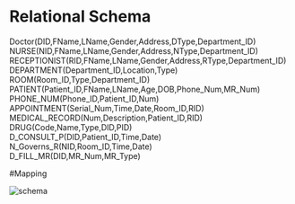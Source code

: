 # Relational Schema
Doctor(DID,FName,LName,Gender,Address,DType,Department_ID) </br>
NURSE(NID,FName,LName,Gender,Address,NType,Department_ID) </br>
RECEPTIONIST(RID,FName,LName,Gender,Address,RType,Department_ID) </br>
DEPARTMENT(Department_ID,Location,Type) </br>
ROOM(Room_ID,Type,Department_ID) </br>
PATIENT(Patient_ID,FName,LName,Age,DOB,Phone_Num,MR_Num) </br>
PHONE_NUM(Phone_ID,Patient_ID,Num) </br>
APPOINTMENT(Serial_Num,Time,Date,Room_ID,RID) </br>
MEDICAL_RECORD(Num,Description,Patient_ID,RID) </br>
DRUG(Code,Name,Type,DID,PID) </br>
D_CONSULT_P(DID,Patient_ID,Time,Date) </br>
N_Governs_R(NID,Room_ID,Time,Date) </br>
D_FILL_MR(DID,MR_Num,MR_Type) </br>

#Mapping

![schema](https://github.com/learner-sys/Hospital-data-management-system/assets/143533864/0955f26c-97f0-4a48-b4c8-10bf110d10b7)
